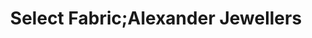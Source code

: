 ---
title: "Select Fabric;Alexander Jewellers"
url: /mississauga/select-fabric-alexander-jewellers/
shop: Kleidung
---